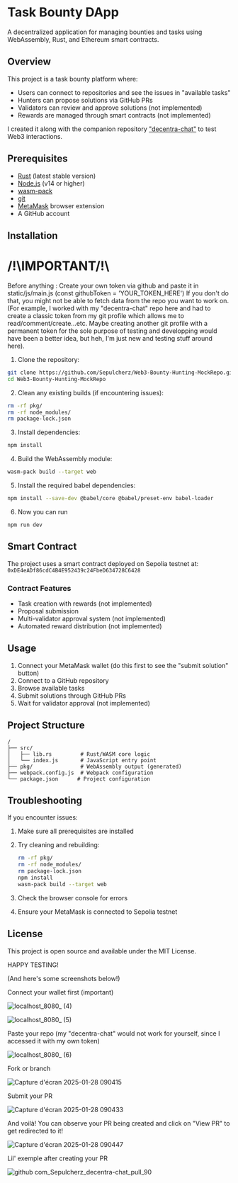 # Task Bounty DApp

A decentralized application for managing bounties and tasks using WebAssembly, Rust, and Ethereum smart contracts.

## Overview

This project is a task bounty platform where:
- Users can connect to repositories and see the issues in "available tasks"
- Hunters can propose solutions via GitHub PRs
- Validators can review and approve solutions (not implemented)
- Rewards are managed through smart contracts (not implemented)

I created it along with the companion repository ["decentra-chat"](https://github.com/Sepulcherz/decentra-chat) to test Web3 interactions.

## Prerequisites

- [Rust](https://rustup.rs/) (latest stable version)
- [Node.js](https://nodejs.org/) (v14 or higher)
- [wasm-pack](https://rustwasm.github.io/wasm-pack/installer/)
- [git](https://git-scm.com/)
- [MetaMask](https://metamask.io/) browser extension
- A GitHub account

## Installation

# /!\IMPORTANT/!\

Before anything : Create your own token via github and paste it in static/js/main.js (const githubToken = 'YOUR_TOKEN_HERE')
If you don't do that, you might not be able to fetch data from the repo you want to work on.
(For example, I worked with my "decentra-chat" repo here and had to create a classic token from my git profile which allows me to read/comment/create...etc. Maybe creating another git profile with a permanent token for the sole purpose of testing and developping would have been a better idea, but heh, I'm just new and testing stuff around here).

1. Clone the repository:
```bash
git clone https://github.com/Sepulcherz/Web3-Bounty-Hunting-MockRepo.git
cd Web3-Bounty-Hunting-MockRepo
```

2. Clean any existing builds (if encountering issues):
```bash
rm -rf pkg/
rm -rf node_modules/
rm package-lock.json
```

3. Install dependencies:
```bash
npm install
```

4. Build the WebAssembly module:
```bash
wasm-pack build --target web
```

5. Install the required babel dependencies:
```bash
npm install --save-dev @babel/core @babel/preset-env babel-loader
```

6. Now you can run
```
npm run dev
```

## Smart Contract

The project uses a smart contract deployed on Sepolia testnet at: `0xDE4eADf86cdC4B4E952439c24FbeD634728C6428`

### Contract Features
- Task creation with rewards (not implemented)
- Proposal submission
- Multi-validator approval system (not implemented)
- Automated reward distribution (not implemented)

## Usage

1. Connect your MetaMask wallet (do this first to see the "submit solution" button)
2. Connect to a GitHub repository
3. Browse available tasks
4. Submit solutions through GitHub PRs
5. Wait for validator approval (not implemented)

## Project Structure
```
/
├── src/
│   ├── lib.rs         # Rust/WASM core logic
│   └── index.js       # JavaScript entry point
├── pkg/               # WebAssembly output (generated)
├── webpack.config.js  # Webpack configuration
└── package.json      # Project configuration
```

## Troubleshooting

If you encounter issues:

1. Make sure all prerequisites are installed

2. Try cleaning and rebuilding:
   ```bash
   rm -rf pkg/
   rm -rf node_modules/
   rm package-lock.json
   npm install
   wasm-pack build --target web
   ```

3. Check the browser console for errors

4. Ensure your MetaMask is connected to Sepolia testnet

## License

This project is open source and available under the MIT License.

HAPPY TESTING!

(And here's some screenshots below!)

Connect your wallet first (important)

![localhost_8080_ (4)](https://github.com/user-attachments/assets/7eb19e98-c582-4a96-aa31-05a3237619b1)


![localhost_8080_ (5)](https://github.com/user-attachments/assets/58410edd-4bf2-48f9-8b52-c0f358bbf21d)

Paste your repo (my "decentra-chat" would not work for yourself, since I accessed it with my own token)

![localhost_8080_ (6)](https://github.com/user-attachments/assets/a40dd8ea-f9f2-47a3-a4f7-382e5aa267bc)

Fork or branch

![Capture d'écran 2025-01-28 090415](https://github.com/user-attachments/assets/3a12cc6c-3e2b-4802-8067-ef3892bcd07c)

Submit your PR

![Capture d'écran 2025-01-28 090433](https://github.com/user-attachments/assets/87808eb3-faa5-4c25-9c3e-1569e2cd9415)

And voilà! You can observe your PR being created and click on "View PR" to get redirected to it!

![Capture d'écran 2025-01-28 090447](https://github.com/user-attachments/assets/55cded30-f354-436f-a9d5-0b96d838fbfb)

Lil' exemple after creating your PR

![github com_Sepulcherz_decentra-chat_pull_90](https://github.com/user-attachments/assets/1a7db82c-03b0-4f87-84fe-481c14a288f7)
